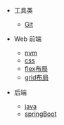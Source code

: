 - 工具类

  - [Git](tool/git.md)

- Web 前端

  - [nvm](front/nvm.md)
  - [css](front/css.md)
  - [flex布局](front/flex.md)
  - [grid布局](front/grid.md)

- 后端
  - [java](back/java)
  - [springBoot](back/springboot)
